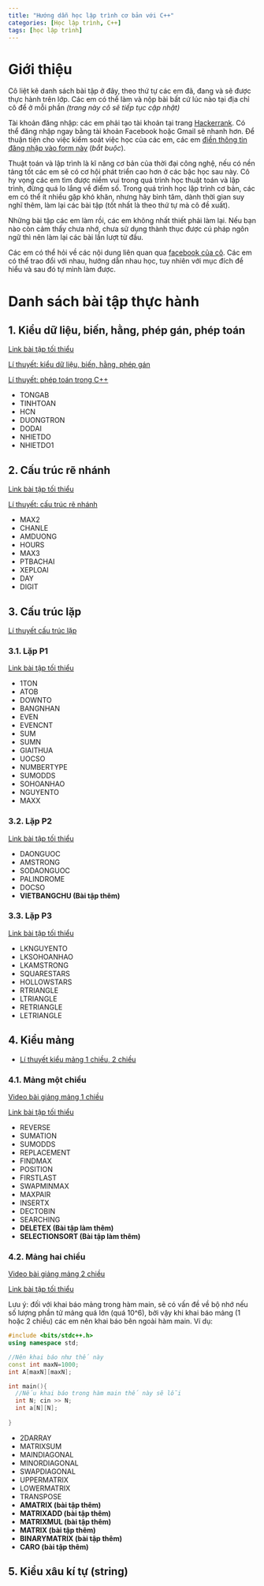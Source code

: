 ```yaml
---
title: "Hướng dẫn học lập trình cơ bản với C++"
categories: [Học lập trình, C++]
tags: [học lập trình]
---
```

# Giới thiệu

Cô liệt kê danh sách bài tập ở đây, theo thứ tự các em đã, đang và sẽ được thực hành trên lớp. Các em có thể làm và nộp bài bất cứ lúc nào tại địa chỉ cô để ở mỗi phần *(trang này cô sẽ tiếp tục cập nhật)*

Tài khoản đăng nhập: các em phải tạo tài khoản tại trang [Hackerrank](https://www.hackerrank.com). Có thể đăng nhập ngay bằng tài khoản Facebook hoặc Gmail sẽ nhanh hơn. Để thuận tiện cho việc kiểm soát việc học của các em, các em [điền thông tin đăng nhập vào form này](https://drive.google.com/open?id=1vZFQnoB2N8z_9tf54WIlX_30CI9bWdMWDvZiXWq3ylw) (*bắt buộc*).

Thuật toán và lập trình là kĩ năng cơ bản của thời đại công nghệ, nếu có nền tảng tốt các em sẽ có cơ hội phát triển cao hơn ở các bậc học sau này. Cô hy vọng các em tìm được niềm vui trong quá trình học thuật toán và lập trình, đừng quá lo lắng về điểm số. Trong quá trình học lập trình cơ bản, các em có thể ít nhiều gặp khó khăn, nhưng hãy bình tâm, dành thời gian suy nghĩ thêm, làm lại các bài tập (tốt nhất là theo thứ tự mà cô đề xuất).  

Những bài tập các em làm rồi, các em không nhất thiết phải làm lại. Nếu bạn nào còn cảm thấy chưa nhớ, chưa sử dụng thành thục được cú pháp ngôn ngữ thì nên làm lại các bài lần lượt từ đầu.

Các em có thể hỏi về các nội dung liên quan qua [facebook của cô](https://www.facebook.com/hoang.ha.3914). Các em có thể trao đổi với nhau, hướng dẫn nhau học, tuy nhiên với mục đích để hiểu và sau đó tự mình làm được.

# Danh sách bài tập thực hành

## 1. Kiểu dữ liệu, biến, hằng, phép gán, phép toán

[Link bài tập tối thiểu](https://www.hackerrank.com/co-ban-1)

[Lí thuyết: kiểu dữ liệu, biến, hằng, phép gán](http://thomasabc.xyz/posts/li-thuyet-cpp-co-ban/)

[Lí thuyết: phép toán trong C++](http://thomasabc.xyz/posts/toan-tu-cpp/)

* TONGAB
* TINHTOAN
* HCN
* DUONGTRON
* DODAI
* NHIETDO
* NHIETDO1

## 2. Cấu trúc rẽ nhánh

[Link bài tập tối thiểu](https://www.hackerrank.com/cau-truc-re-nhanh)

[Lí thuyết: cấu trúc rẽ nhánh](http://thomasabc.xyz/posts/cau-truc-re-nhanh/)

* MAX2
* CHANLE
* AMDUONG
* HOURS
* MAX3
* PTBACHAI
* XEPLOAI
* DAY
* DIGIT

## 3. Cấu trúc lặp

[Lí thuyết cấu trúc lặp](http://thomasabc.xyz/posts/cau-truc-lap/)

### 3.1. Lặp P1

[Link bài tập tối thiểu](https://www.hackerrank.com/cau-truc-lap-1)

* 1TON
* ATOB
* DOWNTO
* BANGNHAN
* EVEN
* EVENCNT
* SUM
* SUMN
* GIAITHUA
* UOCSO
* NUMBERTYPE
* SUMODDS
* SOHOANHAO
* NGUYENTO
* MAXX

### 3.2. Lặp P2

[Link bài tập tối thiểu](https://www.hackerrank.com/cau-truc-lap-2)

* DAONGUOC
* AMSTRONG
* SODAONGUOC
* PALINDROME
* DOCSO
* **VIETBANGCHU (Bài tập thêm)**

### 3.3. Lặp P3

[Link bài tập tối thiểu](https://www.hackerrank.com/cau-truc-lap-3)

* LKNGUYENTO
* LKSOHOANHAO
* LKAMSTRONG
* SQUARESTARS
* HOLLOWSTARS
* RTRIANGLE
* LTRIANGLE
* RETRIANGLE
* LETRIANGLE

## 4. Kiểu mảng

* [Lí thuyết kiểu mảng 1 chiều, 2 chiều](http://thomasabc.xyz/posts/kieu-mang/)


### 4.1. Mảng một chiều

[Video bài giảng mảng 1 chiều](https://youtu.be/5bazasTqi3E)

[Link bài tập tối thiểu](https://www.hackerrank.com/mang-mot-chieu)

* REVERSE
* SUMATION
* SUMODDS
* REPLACEMENT
* FINDMAX
* POSITION
* FIRSTLAST
* SWAPMINMAX
* MAXPAIR
* INSERTX
* DECTOBIN
* SEARCHING
* **DELETEX (Bài tập làm thêm)**
* **SELECTIONSORT (Bài tập làm thêm)**

### 4.2. Mảng hai chiều

[Video bài giảng mảng 2 chiều](https://youtu.be/BQqBoKbxAOE)

[Link bài tập tối thiểu](https://www.hackerrank.com/mang-hai-chieu)

Lưu ý: đối với khai báo mảng trong hàm main, sẽ có vấn đề về bộ nhớ nếu số lượng phần tử mảng quá lớn (quá 10^6), bởi vậy khi khai báo mảng (1 hoặc 2 chiều) các em nên khai báo bên ngoài hàm main. Ví dụ:
```cpp
#include <bits/stdc++.h>
using namespace std;

//Nên khai báo như thế này
const int maxN=1000;
int A[maxN][maxN];

int main(){
  //Nếu khai báo trong hàm main thế này sẽ lỗi
  int N; cin >> N;
  int a[N][N];
  
}
```

* 2DARRAY
* MATRIXSUM
* MAINDIAGONAL
* MINORDIAGONAL
* SWAPDIAGONAL
* UPPERMATRIX
* LOWERMATRIX
* TRANSPOSE
* **AMATRIX (bài tập thêm)**
* **MATRIXADD (bài tập thêm)**
* **MATRIXMUL (bài tập thêm)**
* **MATRIX (bài tập thêm)**
* **BINARYMATRIX (bài tập thêm)**
* **CARO (bài tập thêm)**

## 5. Kiểu xâu kí tự (string)
